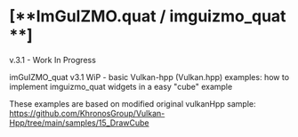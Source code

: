 # [**ImGuIZMO.quat / imguizmo_quat **]

v.3.1 - Work In Progress

imGuIZMO_quat v3.1 WiP - basic Vulkan-hpp (Vulkan.hpp) examples: how to implement imguizmo_quat widgets in a easy "cube" example

These examples are based on modified original vulkanHpp sample:
https://github.com/KhronosGroup/Vulkan-Hpp/tree/main/samples/15_DrawCube





